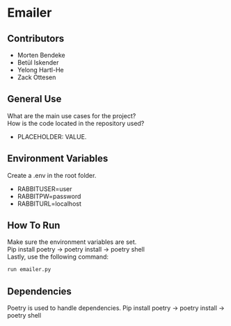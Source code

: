 # Emailer

## Contributors

- Morten Bendeke
- Betül Iskender
- Yelong Hartl-He
- Zack Ottesen

## General Use

What are the main use cases for the project? <br>
How is the code located in the repository used? <br>
- PLACEHOLDER: VALUE.

## Environment Variables

Create a .env in the root folder.

- RABBITUSER=user
- RABBITPW=password
- RABBITURL=localhost

## How To Run

Make sure the environment variables are set.<br>
Pip install poetry -> poetry install -> poetry shell<br>
Lastly, use the following command:

```bash
run emailer.py
```

## Dependencies

Poetry is used to handle dependencies.
Pip install poetry -> poetry install -> poetry shell

